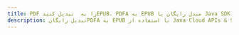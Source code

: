 ---title: PDF را به  تبدیل کنیدEPUB، PDFA به EPUB مبدل رایگان یا Java SDKdescription: تبدیل رایگانPDFA به EPUB با استفاده از Java Cloud APIs & SDK همچنین اسناد PDF را در Cloud ایجاد، ویرایش و رندر کنید.---